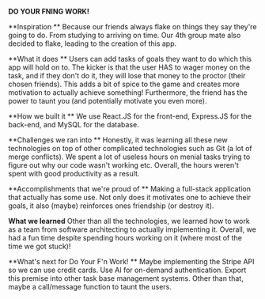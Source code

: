 **DO YOUR FNING WORK!**

**Inspiration **
Because our friends always flake on things they say they're going to do. From studying to arriving on time. Our 4th group mate also decided to flake, leading to the creation of this app.

**What it does **
Users can add tasks of goals they want to do which this app will hold on to. The kicker is that the user HAS to wager money on the task, and if they don't do it, they will lose that money to the proctor (their chosen friends). This adds a bit of spice to the game and creates more motivation to actually achieve something! Furthermore, the friend has the power to taunt you (and potentially motivate you even more).

**How we built it **
We use React.JS for the front-end, Express.JS for the back-end, and MySQL for the database.

**Challenges we ran into **
Honestly, it was learning all these new technologies on top of other complicated technologies such as Git (a lot of merge conflicts). We spent a lot of useless hours on menial tasks trying to figure out why our code wasn't working etc. Overall, the hours weren't spent with good productivity as a result.

**Accomplishments that we're proud of **
Making a full-stack application that actually has some use. Not only does it motivates one to achieve their goals, it also (maybe) reinforces ones friendship (or destroy it).

**What we learned** 
Other than all the technologies, we learned how to work as a team from software architecting to actually implementing it. Overall, we had a fun time despite spending hours working on it (where most of the time we got stuck)!

**What's next for Do Your F'n Work! **
Maybe implementing the Stripe API so we can use credit cards. Use AI for on-demand authentication. Export this premise into other task base management systems. Other than that, maybe a call/message function to taunt the users.
